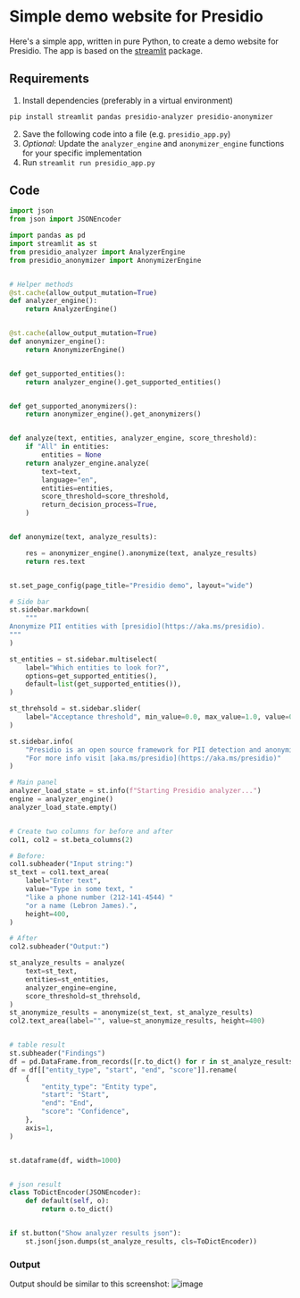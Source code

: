 # Simple demo website for Presidio
Here's a simple app, written in pure Python, to create a demo website for Presidio.
The app is based on the [streamlit](https://streamlit.io/) package.

## Requirements
1. Install dependencies (preferably in a virtual environment)

```sh
pip install streamlit pandas presidio-analyzer presidio-anonymizer
```

2. Save the following code into a file (e.g. `presidio_app.py`)
3. *Optional*: Update the `analyzer_engine` and `anonymizer_engine` functions for your specific implementation 
3. Run `streamlit run presidio_app.py`


## Code

```python
import json
from json import JSONEncoder

import pandas as pd
import streamlit as st
from presidio_analyzer import AnalyzerEngine
from presidio_anonymizer import AnonymizerEngine


# Helper methods
@st.cache(allow_output_mutation=True)
def analyzer_engine():
    return AnalyzerEngine()


@st.cache(allow_output_mutation=True)
def anonymizer_engine():
    return AnonymizerEngine()


def get_supported_entities():
    return analyzer_engine().get_supported_entities()


def get_supported_anonymizers():
    return anonymizer_engine().get_anonymizers()


def analyze(text, entities, analyzer_engine, score_threshold):
    if "All" in entities:
        entities = None
    return analyzer_engine.analyze(
        text=text,
        language="en",
        entities=entities,
        score_threshold=score_threshold,
        return_decision_process=True,
    )


def anonymize(text, analyze_results):

    res = anonymizer_engine().anonymize(text, analyze_results)
    return res.text


st.set_page_config(page_title="Presidio demo", layout="wide")

# Side bar
st.sidebar.markdown(
    """
Anonymize PII entities with [presidio](https://aka.ms/presidio).
"""
)

st_entities = st.sidebar.multiselect(
    label="Which entities to look for?",
    options=get_supported_entities(),
    default=list(get_supported_entities()),
)

st_threhsold = st.sidebar.slider(
    label="Acceptance threshold", min_value=0.0, max_value=1.0, value=0.35
)

st.sidebar.info(
    "Presidio is an open source framework for PII detection and anonymization. "
    "For more info visit [aka.ms/presidio](https://aka.ms/presidio)"
)

# Main panel
analyzer_load_state = st.info(f"Starting Presidio analyzer...")
engine = analyzer_engine()
analyzer_load_state.empty()


# Create two columns for before and after
col1, col2 = st.beta_columns(2)

# Before:
col1.subheader("Input string:")
st_text = col1.text_area(
    label="Enter text",
    value="Type in some text, "
    "like a phone number (212-141-4544) "
    "or a name (Lebron James).",
    height=400,
)

# After
col2.subheader("Output:")

st_analyze_results = analyze(
    text=st_text,
    entities=st_entities,
    analyzer_engine=engine,
    score_threshold=st_threhsold,
)
st_anonymize_results = anonymize(st_text, st_analyze_results)
col2.text_area(label="", value=st_anonymize_results, height=400)


# table result
st.subheader("Findings")
df = pd.DataFrame.from_records([r.to_dict() for r in st_analyze_results])
df = df[["entity_type", "start", "end", "score"]].rename(
    {
        "entity_type": "Entity type",
        "start": "Start",
        "end": "End",
        "score": "Confidence",
    },
    axis=1,
)


st.dataframe(df, width=1000)


# json result
class ToDictEncoder(JSONEncoder):
    def default(self, o):
        return o.to_dict()


if st.button("Show analyzer results json"):
    st.json(json.dumps(st_analyze_results, cls=ToDictEncoder))
```

### Output
Output should be similar to this screenshot:
![image](https://user-images.githubusercontent.com/3776619/120109161-efe21080-c170-11eb-8a29-9eaf71e722ee.png)


